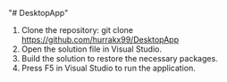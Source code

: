 "# DesktopApp" 
1. Clone the repository:
   git clone https://github.com/hurrakx99/DesktopApp
2. Open the solution file in Visual Studio.
3. Build the solution to restore the necessary packages.
4. Press F5 in Visual Studio to run the application.
